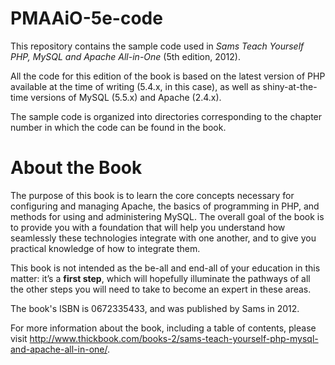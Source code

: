 PMAAiO-5e-code
==============

This repository contains the sample code used in *Sams Teach Yourself PHP, MySQL and Apache All-in-One* (5th edition, 2012).

All the code for this edition of the book is based on the latest version of PHP available at the time of writing (5.4.x, in this case), as well as shiny-at-the-time versions of MySQL (5.5.x) and Apache (2.4.x). 

The sample code is organized into directories corresponding to the chapter number in which the code can be found in the book.

About the Book
==============
The purpose of this book is to learn the core concepts necessary for configuring and managing Apache, the basics of programming in PHP, and methods for using and administering MySQL. The overall goal of the book is to provide you with a foundation that will help you understand how seamlessly these technologies integrate with one another, and to give you practical knowledge of how to integrate them. 

This book is not intended as the be-all and end-all of your education in this matter: it’s a **first step**, which will hopefully illuminate the pathways of all the other steps you will need to take to become an expert in these areas.

The book's ISBN is 0672335433, and was published by Sams in 2012.

For more information about the book, including a table of contents, please visit http://www.thickbook.com/books-2/sams-teach-yourself-php-mysql-and-apache-all-in-one/.
